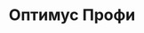 ---
title: Оптимус Профи
text: Магазин профессиональной косметики и средств по уходу за кожей и волосами
image: "./images/proff_optimus.png"
tags: 1С, Брендинг, Веб-дизайн, E-commerce, SEO, Контент
link: https://proff-optimus.ru
---